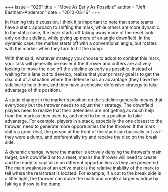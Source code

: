 +++
issue = "026"
title = "Move As Early As Possible"
author = "Jeff Eastham-Anderson"
date = "2010-03-16"
+++

In framing this discussion, I think it is important to note that some teams
have a static approach to shifting the mark, while others are more dynamic. In
the static case, the mark starts off taking away more of the reset look only
on the sideline, while giving up more of an angle downfield. In the dynamic
case, the marker starts off with a conventional angle, but rotates with the
marker when they turn to hit the dump.  
  
With that said, whatever strategy you choose to adopt to combat this mark,
your task will generally be easier if the thrower and cutters are actively
looking to move the disc off the sideline as early as possible. Instead of
waiting for a lane cut to develop, realize that your primary goal is to get
the disc out of a situation where the defense has an advantage (they have the
sideline to help them, and they have a cohesive defensive strategy to take
advantage of this position).  
  
A static change in the marker's position on the sideline generally means that
everybody but the thrower needs to adjust their strategy. The downfield
players need to realize that their defenders are not getting as much help from
the mark as they used to, and need to be in a position to take advantage. For
example, players in a stack, especially the one closest to the thrower, need
to generate more opportunities for the thrower. If the mark shifts a great
deal, the person at the front of the stack can basically cut as if they were a
dump, and preferentially try and receive the disc on the break side.  
  
A dynamic change, where the marker is actively denying the thrower's main
target, be it downfield or to a reset, means the thrower will need to create
and be ready to capitalize on different opportunities as they are presented.
The main weakness of an active mark is the relative inability of the mark to
tell where the real threat is located. For example, if a cut to the break side
is a little tight, the thrower can move the mark and create a larger window by
faking a throw to the dump.
